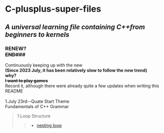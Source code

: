# C-plusplus-super-files
## ***A universal learning file containing C++from beginners to kernels***
### RENEW?<br/>**~~END~~**###
Continuously keeping up with the new<br/>**(Since 2023 July, it has been relatively slow to follow the new trend)<br/>why?<br/>~~I want to play games~~<br/>**
Record it, although there were already quite a few updates when writing this README<br/><br/>1.July 23rd--Quate
Start Theme<br/>
Fundamentals of C++ Grammar<br/>
> 1.Loop Structure
>> + [nesting loop](https://github.com/super-yjt/My--C-plusplus-super-files/blob/main/Loop%20Structure/nesting%20loop.cpp)
